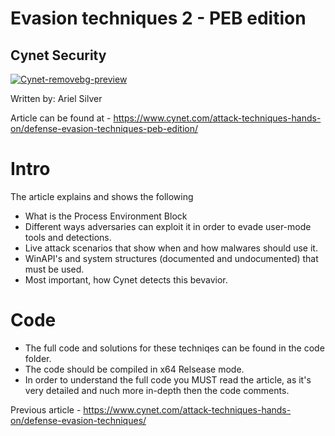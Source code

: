 # Evasion techniques 2 - PEB edition 
## Cynet Security 

[![Cynet-removebg-preview](https://user-images.githubusercontent.com/93097769/182520121-71f8b132-99b3-4779-95b9-599226829d86.png)](https://www.cynet.com/)

Written by: Ariel Silver

Article can be found at - https://www.cynet.com/attack-techniques-hands-on/defense-evasion-techniques-peb-edition/


# Intro
The article explains and shows the following
 - What is the Process Environment Block
 - Different ways adversaries can exploit it in order to evade user-mode tools and detections.
 - Live attack scenarios that show when and how malwares should use it.
 - WinAPI's and system structures (documented and undocumented) that must be used.
 - Most important, how Cynet detects this bevavior.
 

# Code 
- The full code and solutions for these techniqes can be found in the code folder.
- The code should be compiled in x64 Relsease mode.
- In order to understand the full code you MUST read the article, as it's very detailed and nuch more in-depth then the code comments. 



Previous article - https://www.cynet.com/attack-techniques-hands-on/defense-evasion-techniques/
